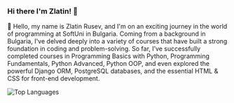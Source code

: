 ### Hi there I'm Zlatin! 👋

🌱 Hello, my name is Zlatin Rusev, and I'm on an exciting journey in the world of programming at SoftUni in Bulgaria. Coming from a background in Bulgaria, I've delved deeply into a variety of courses that have built a strong foundation in coding and problem-solving. So far, I’ve successfully completed courses in Programming Basics with Python, Programming Fundamentals, Python Advanced, Python OOP, and even explored the powerful Django ORM, PostgreSQL databases, and the essential HTML & CSS for front-end development.

![Top Languages](https://github-readme-stats.vercel.app/api/top-langs/?username=zlatin-r&layout=compact&theme=radical&langs_count=6)

